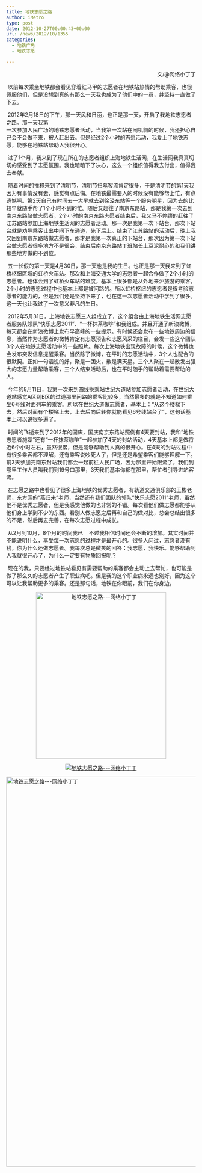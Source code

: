 ```yaml
---
title: 地铁志愿之路
author: iMetro
type: post
date: 2012-10-27T00:00:43+00:00
url: /news/2012/10/1355
categories:
  - 地铁广角
  - 地铁志愿

---
```

<p align="right">
  <span>文/@网络小丁丁</span>
</p>

<span> <wbr>以前每次乘坐地铁都会看见穿着红马甲的志愿者在地铁站热情的帮助乘客，也很佩服他们，但是没想到真的有那么一天我也成为了他们中的一员，并坚持一直做了下去。</wbr></span>

<span> <wbr>2012年2月18</wbr></span><span>日的下午，那一天风和日丽，也正是那一天，开启了我地铁志愿者之路。那一天我第<br /> 一次参加人民广场的地铁志愿者活动，当我第一次站在闸机前的时候，我还担心自己会不会做不来，被人赶出去。但是经过2个小时的志愿活动，我爱上了地铁志愿，能够在地铁站帮助人我很开心。</span>

<span> <wbr>过了1个月，我来到了现在所在的志愿者组织上海地铁生活网，在生活网我真真切切的感受到了志愿氛围。我也暗暗下了决心，这么一个组织值得我去付出，值得我去奉献。</wbr></span>

<span> <wbr>随着时间的推移来到了清明节，清明节扫墓客流肯定很多，于是清明节的第1天我因为有事情没有去，感觉有点后悔。在地铁最需要人的时候没有能够帮上忙，有点遗憾啊。第2天自己有时间去一大早就去到徐泾东站等一个服务明星，因为去的比较早就随手帮了1个小时不到的忙。随后又赶往了南京东路站，那是我第一次去到南京东路站做志愿者，2个小时的南京东路志愿者结束后，我又马不停蹄的赶往了江苏路站参加上海地铁生活网的志愿者活动。那一次是我第一次下站台，那次下站台就是劝导乘客让出中间下车通道，先下后上。结束了江苏路站的活动后，晚上我又回到南京东路站做志愿者，那才是我第一次真正的下站台，那次因为第一次下站台做志愿者很多地方不是很会，结束后南京东路站丁班站长土豆泥耐心的和我们讲那些地方做的不到位。</wbr></span>

<span> <wbr>五一长假的第一天是4月30日，那一天也是我的生日。也正是那一天我来到了虹桥枢纽区域的虹桥火车站。那次和上海交通大学的志愿者一起合作做了2个小时的志愿者。也体会到了虹桥火车站的难度，基本上很多都是从外地来沪旅游的乘客，2个小时的志愿过程中也基本上都是被问路的。所以虹桥枢纽的志愿者是很考验志愿者的能力的，但是我们还是坚持下来了，也在这一次志愿者活动中学到了很多。这一天也让我过了一次意义非凡的生日。</wbr></span>

<span> <wbr>2012年5月31日，上海地铁志愿三人组成立了，这个组合由上海地铁生活网志愿者服务队领队“快乐志愿2011”、“一杯抹茶咖啡”和我组成。并且开通了新浪微博，每天都会在新浪微博上发布早高峰的一些提示。有时候还会发布一些地铁周边的信息，当然作为志愿者的微博肯定有志愿预告和志愿风采的栏目，会发一些这个团队3个人在地铁志愿活动中的一些照片。每次上海地铁出现故障的时候，这个微博也会发布突发信息提醒乘客。当然除了微博，在平时的志愿活动中，3个人也配合的很默契。正如一句话说的好，聚是一团火，散是满天星。三个人聚在一起散发出强大的志愿力量帮助乘客，三个人结束活动后，也在平时随手的帮助着需要帮助的人。</wbr></span>

<span> <wbr>今年的8月11日，我第一次来到四线换乘站世纪大道站参加志愿者活动，在世纪大道站感觉A区到B区的过道那里问路的乘客比较多，当然最多的就是不知道如何乘坐6号线对面列车的乘客。所以在世纪大道做志愿者，基本上：“从这个楼梯下去，然后对面有个楼梯上去，上去后向后转你就能看见6号线站台了”，这句话基本上可以说很多遍了。</wbr></span>

<span> <wbr>时间的飞逝来到了2012年的国庆，国庆南京东路站照例有4天要封站，我和“地铁志愿者施磊”还有“一杯抹茶咖啡”一起参加了4天的封站活动，4天基本上都是做将近6个小时左右，虽然很累，但是能够帮助到人真的很开心。在4天的封站过程中有很多乘客都不理解，还有乘客说吵死人了，但是还是希望乘客们能够理解一下。前3天参加完南东封站我们都会一起前往人民广场，因为那里开始限流了，我们到哪里工作人员叫我们到19号口那里，3天我们基本你都在那里，帮忙者引导进站客流。</wbr></span>

<span> <wbr>在志愿之路中也看见了很多上海地铁的优秀志愿者，有轨道交通俱乐部的王彬老师，东方网的“燕归来”老师，当然还有我们团队的领队“快乐志愿2011”老师，虽然他不是优秀志愿者，但是我感觉他做的也非常的不错。每次看他们做志愿都能够从他们身上学到不少的东西。看别人做志愿之后再和自己的做对比，总会总结出很多的不足，然后再去完善，在每次志愿过程中成长。</wbr></span>

<span> <wbr>从2月到10月，8个月的时间我已 </wbr><wbr> </wbr><wbr> </wbr><wbr> 不过我相信时间还会不断的增加。其实时间并不能说明什么，享受每一次志愿的过程才是最开心的。很多人问过，志愿者没有钱，你为什么还做志愿者。我每次总是微笑的回答：我志愿，我快乐。能够帮助到人我就很开心了，为什么一定要有物质回报呢？</wbr></span>

<span> <wbr>现在的我，只要经过地铁站看见有需要帮助的乘客都会主动上去帮忙，也可能是做了那么久的志愿者产生了职业病吧。但是我的这个职业病永远也别好，因为这个可以让我帮助更多的乘客。还是那句话，地铁在你眼前，我们在你身边。</wbr></span>

<p align="center">
  <a href="http://photo.blog.sina.com.cn/showpic.html#blogid=a5c099c80101bvbh&url=http://s13.sinaimg.cn/orignal/a5c099c8gccf34728784c" target="_blank"><img title="地铁志愿之路---网络小丁丁" src="http://s13.sinaimg.cn/mw690/a5c099c8gccf34728784c&690" alt="地铁志愿之路---网络小丁丁" name="image_operate_84111351245149761" width="346" height="443" /></a>
</p>

<p align="center">
  <a href="http://photo.blog.sina.com.cn/showpic.html#blogid=a5c099c80101bvbh&url=http://s6.sinaimg.cn/orignal/a5c099c8gccf334e248f5" target="_blank"><img title="地铁志愿之路---网络小丁丁" src="http://s6.sinaimg.cn/mw690/a5c099c8gccf334e248f5&690" alt="地铁志愿之路---网络小丁丁" name="image_operate_28801351245154820" /></a>
</p>

<a href="http://photo.blog.sina.com.cn/showpic.html#blogid=a5c099c80101bvbh&url=http://s9.sinaimg.cn/orignal/a5c099c8gccf3357fd7a8" target="_blank"><img title="地铁志愿之路---网络小丁丁" src="http://s9.sinaimg.cn/mw690/a5c099c8gccf3357fd7a8&690" alt="地铁志愿之路---网络小丁丁" name="image_operate_16131351245156604" width="690" height="1038" /></a>